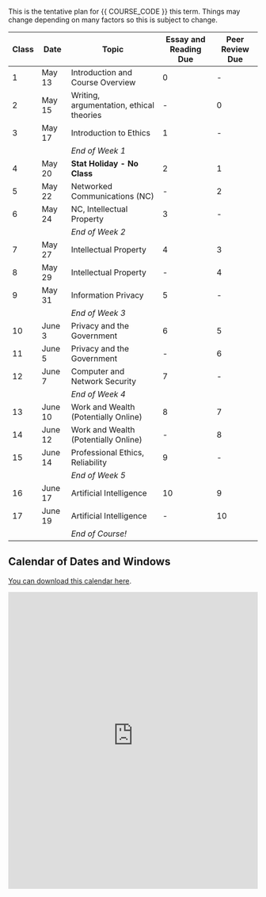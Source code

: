 This is the tentative plan for {{ COURSE_CODE }} this term.
Things may change depending on many factors so this is subject to change.

| Class | Date    | Topic                                    | Essay and Reading Due | Peer Review Due |
|-------|---------|------------------------------------------|-----------------------|-----------------|
| 1     | May 13  | Introduction and Course Overview         | 0                     | -               |
| 2     | May 15  | Writing, argumentation, ethical theories | -                     | 0               |
| 3     | May 17  | Introduction to Ethics                   | 1                     | -               |
|       |         | *End of Week 1*                          |                       |                 |
| 4     | May 20  | **Stat Holiday - No Class**              | 2                     | 1               |
| 5     | May 22  | Networked Communications (NC)            | -                     | 2               |
| 6     | May 24  | NC, Intellectual Property                | 3                     | -               |
|       |         | *End of Week 2*                          |                       |                 |
| 7     | May 27  | Intellectual Property                    | 4                     | 3               |
| 8     | May 29  | Intellectual Property                    | -                     | 4               |
| 9     | May 31  | Information Privacy                      | 5                     | -               |
|       |         | *End of Week 3*                          |                       |                 |
| 10    | June 3  | Privacy and the Government               | 6                     | 5               |
| 11    | June 5  | Privacy and the Government               | -                     | 6               |
| 12    | June 7  | Computer and Network Security            | 7                     | -               |
|       |         | *End of Week 4*                          |                       |                 |
| 13    | June 10 | Work and Wealth (Potentially Online)     | 8                     | 7               |
| 14    | June 12 | Work and Wealth (Potentially Online)     | -                     | 8               |
| 15    | June 14 | Professional Ethics, Reliability         | 9                     | -               |
|       |         | *End of Week 5*                          |                       |                 |
| 16    | June 17 | Artificial Intelligence                  | 10                    | 9               |
| 17    | June 19 | Artificial Intelligence                  | -                     | 10              |
|       |         | *End of Course!*                         |                       |                 |

## Calendar of Dates and Windows

[You can download this calendar here](webcal://p134-caldav.icloud.com/published/2/MTczNTA3MzQ2MTczNTA3M77mVqJVfW7xU_1BEnn2jR_KOwdBlguAaANhPYR9B93I9ufNUiscrmMnE8-DhPPHLhgfOMuZh23N6feMUBVkMFY).

<iframe id="open-web-calendar" 
    style="background:url('https://raw.githubusercontent.com/niccokunzmann/open-web-calendar/master/static/img/loaders/circular-loader.gif') center center no-repeat;"
    src="https://open-web-calendar.hosted.quelltext.eu/calendar.html?url=https%3A%2F%2Fp134-caldav.icloud.com%2Fpublished%2F2%2FMTczNTA3MzQ2MTczNTA3M77mVqJVfW7xU_1BEnn2jR_KOwdBlguAaANhPYR9B93I9ufNUiscrmMnE8-DhPPHLhgfOMuZh23N6feMUBVkMFY"
    sandbox="allow-scripts allow-same-origin allow-top-navigation"
    allowTransparency="true" scrolling="no" 
    frameborder="0" height="600px" width="100%"></iframe>